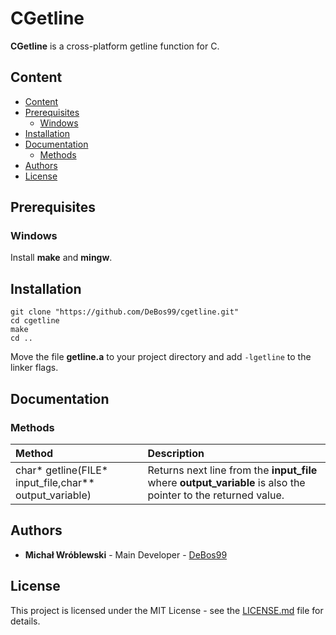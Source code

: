 # CGetline

**CGetline** is a cross-platform getline function for C.

## Content

- [Content](#content)
- [Prerequisites](#prerequisites)
  - [Windows](#windows)
- [Installation](#installation)
- [Documentation](#documentation)
  - [Methods](#methods)
- [Authors](#authors)
- [License](#license)

## Prerequisites

### Windows

Install **make** and **mingw**.

## Installation

```
git clone "https://github.com/DeBos99/cgetline.git"
cd cgetline
make
cd ..
```

Move the file **getline.a** to your project directory and add `-lgetline` to the linker flags.

## Documentation

### Methods

| Method                                                 | Description |
| :---                                                   | :---        |
| char* getline(FILE* input_file,char** output_variable) | Returns next line from the **input_file** where **output_variable** is also the pointer to the returned value. |

## Authors

* **Michał Wróblewski** - Main Developer - [DeBos99](https://github.com/DeBos99)

## License

This project is licensed under the MIT License - see the [LICENSE.md](LICENSE.md) file for details.
